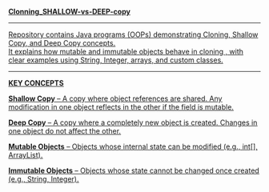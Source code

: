 <b><u>Clonning_SHALLOW-vs-DEEP-copy<u></b>
<hr>
Repository contains Java programs (OOPs) demonstrating Cloning, Shallow Copy, and Deep Copy concepts. 
<br>
It explains how mutable and immutable objects behave in cloning , with clear examples using String, Integer, arrays, and custom classes.

<hr>

<b><u>KEY CONCEPTS<u></b>

<b><u>Shallow Copy</u></b> – A copy where object references are shared. Any modification in one object reflects in the other if the field is mutable.

<b><u>Deep Copy</u></b> – A copy where a completely new object is created. Changes in one object do not affect the other.

<b><u>Mutable Objects</u></b> – Objects whose internal state can be modified (e.g., int[], ArrayList).

<b><u>Immutable Objects</u></b> – Objects whose state cannot be changed once created (e.g., String, Integer).
